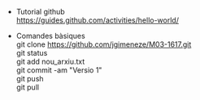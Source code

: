 * Tutorial github  
https://guides.github.com/activities/hello-world/
  
* Comandes bàsiques  
git clone https://github.com/jgimeneze/M03-1617.git  
git status  
git add nou_arxiu.txt  
git commit -am "Versio 1"  
git push  
git pull  
